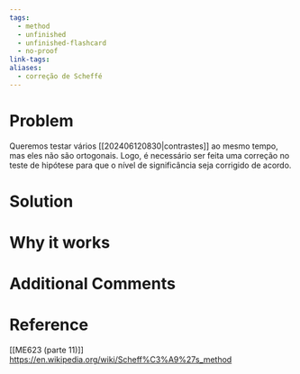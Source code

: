 ```yaml
---
tags:
  - method
  - unfinished
  - unfinished-flashcard
  - no-proof
link-tags: 
aliases:
  - correção de Scheffé
---
```

# Problem
Queremos testar vários [[202406120830|contrastes]] ao mesmo tempo, mas eles não são ortogonais. Logo, é necessário ser feita uma correção no teste de hipótese para que o nível de significância seja corrigido de acordo.
# Solution


# Why it works


# Additional Comments


# Reference
[[ME623 (parte 11)]]
https://en.wikipedia.org/wiki/Scheff%C3%A9%27s_method




